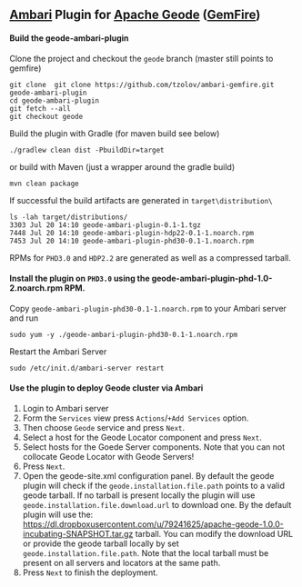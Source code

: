 [Ambari](https://ambari.apache.org/) Plugin for [Apache Geode](http://geode.incubator.apache.org/) ([GemFire](http://pivotal.io/big-data/pivotal-gemfire)) 
----
#### Build the geode-ambari-plugin
Clone the project and checkout the `geode` branch (master still points to gemfire)
```
git clone  git clone https://github.com/tzolov/ambari-gemfire.git geode-ambari-plugin
cd geode-ambari-plugin
git fetch --all
git checkout geode
```
Build the plugin with Gradle (for maven build see below)
```
./gradlew clean dist -PbuildDir=target
```
or build with Maven (just a wrapper around the gradle build)
```
mvn clean package
```
If successful the build artifacts are generated in `target\distribution\` 
```
ls -lah target/distributions/
3303 Jul 20 14:10 geode-ambari-plugin-0.1-1.tgz
7448 Jul 20 14:10 geode-ambari-plugin-hdp22-0.1-1.noarch.rpm
7453 Jul 20 14:10 geode-ambari-plugin-phd30-0.1-1.noarch.rpm
```
RPMs for `PHD3.0` and `HDP2.2` are generated as well as a compressed tarball. 
#### Install the plugin on `PHD3.0` using the geode-ambari-plugin-phd-1.0-2.noarch.rpm RPM.
Copy `geode-ambari-plugin-phd30-0.1-1.noarch.rpm` to your Ambari server and run
```
sudo yum -y ./geode-ambari-plugin-phd30-0.1-1.noarch.rpm
```
Restart the Ambari Server
```
sudo /etc/init.d/ambari-server restart
```
#### Use the plugin to deploy Geode cluster via Ambari
1. Login to Ambari server
2. Form the `Services` view press `Actions`/`+Add Services` option.
3. Then choose `Geode` service and press `Next`.
4. Select a host for the Geode Locator component and press `Next`.
5. Select hosts for the Goede Server components. Note that you can not collocate Geode Locator with Geode Servers!
6. Press `Next`.
7. Open the geode-site.xml configuration panel. By default the geode plugin will check if the `geode.installation.file.path` points to a valid geode tarball. If no tarball is present locally the plugin will use `geode.installation.file.download.url` to download one. By the default plugin will use the: https://dl.dropboxusercontent.com/u/79241625/apache-geode-1.0.0-incubating-SNAPSHOT.tar.gz tarball. You can modify the download URL or provide the geode tarball locally by set `geode.installation.file.path`. Note that the local tarball must be present on all servers and locators at the same path.
8. Press `Next` to finish the deployment. 



